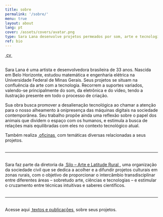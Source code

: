 ```yaml
---
title: sobre
permalink: '/sobre/'
menu: true
layout: about
lang: pt
cover: /assets/covers/avatar.png
type: Sara Lana desenvolve projetos permeados por som, arte e tecnologia.
ref: bio
---
```


<div class="selection">
<a href="../assets/docs/cv-pt.pdf" target="_blank">&nbsp;cv&nbsp;</a>
</div>

<br>

Sara Lana é uma artista e desenvolvedora brasileira de 33 anos. Nascida em Belo Horizonte, estudou matemática e engenharia elétrica na Universidade Federal de Minas Gerais. Seus projetos se situam na confluência da arte com a tecnologia. Recorrem a suportes variados, valendo-se principalmente do som, da eletrônica e do vídeo, tendo a ilustração presente em todo o processo de criação.
  
Sua obra busca promover a desalienação tecnológica ao chamar a atenção para o nosso alheamento à onipresença das máquinas digitais na sociedade contemporânea. Seu trabalho propõe ainda uma reflexão sobre o papel dos animais que dividem o espaço com os humanos, e estimula a busca de relações mais equilibradas com eles no contexto tecnológico atual.


<div class="selection">
Também realiza <a href="../workshops" target="_blank">&nbsp;oficinas&nbsp;</a> com temáticas diversas relacionadas a seus projetos.
</div>

<br>

---

<br>
<div class="selection">
Sara faz parte da diretoria da <a href="https://silo.org.br/" target="_blank">&nbsp;Silo – Arte e Latitude Rural&nbsp;</a>, uma organização da sociedade civil que se dedica a acolher e a difundir projetos culturais em zonas rurais, com o objetivo de proporcionar o intercâmbio transdisciplinar entre diferentes áreas – sobretudo arte, ciências e tecnologias – e estimular o cruzamento entre técnicas intuitivas e saberes científicos.
</div>

<br>

---


<br>
<div class="selection">
Acesse aqui <a href="../textos" target="_blank">&nbsp;textos e publicações&nbsp;</a> sobre seus projetos.
</div>

<br>



